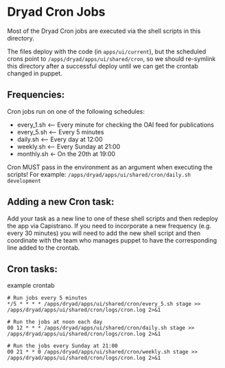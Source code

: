 # Dryad Cron Jobs

Most of the Dryad Cron jobs are executed via the shell scripts in this directory.

The files deploy with the code (in `apps/ui/current`), but the scheduled crons point to
`/apps/dryad/apps/ui/shared/cron`, so we should re-symlink this directory after
a successful deploy until we can get the crontab changed in puppet.

## Frequencies:

Cron jobs run on one of the following schedules:
- every_1.sh <-- Every minute for checking the OAI feed for publications
- every_5.sh <-- Every 5 minutes
- daily.sh <-- Every day at 12:00
- weekly.sh <-- Every Sunday at 21:00
- monthly.sh <- On the 20th at 19:00

Cron MUST pass in the environment as an argument when executing the scripts! For example: `/apps/dryad/apps/ui/shared/cron/daily.sh development`


## Adding a new Cron task:

Add your task as a new line to one of these shell scripts and then redeploy the app via Capistrano. If you need to incorporate a new frequency (e.g. every 30 minutes) you will need to add the new shell script and then coordinate with the team who manages puppet to have the corresponding line added to the crontab.

## Cron tasks:

example crontab

```shell
# Run jobs every 5 minutes
*/5 * * * * /apps/dryad/apps/ui/shared/cron/every_5.sh stage >> /apps/dryad/apps/ui/shared/cron/logs/cron.log 2>&1

# Run the jobs at noon each day
00 12 * * * /apps/dryad/apps/ui/shared/cron/daily.sh stage >> /apps/dryad/apps/ui/shared/cron/logs/cron.log 2>&1

# Run the jobs every Sunday at 21:00
00 21 * * 0 /apps/dryad/apps/ui/shared/cron/weekly.sh stage >> /apps/dryad/apps/ui/shared/cron/logs/cron.log 2>&1
```